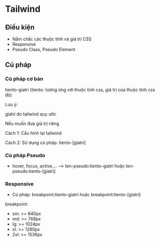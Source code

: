 # Tailwind

## Điều kiện

- Nắm chắc các thuộc tính và giá trị CSS
- Responsive
- Pseudo Class, Pseudo Element

## Cú pháp

### Cú pháp cơ bản

tiento-giatri (tiento: tương ứng với thuộc tính css, giá trị của thuộc tính css đó)

Lưu ý:

giatri do tailwind quy ước

Nếu muốn đưa giá trị riêng

Cách 1: Cấu hình lại tailwind

Cách 2: Sử dụng cú pháp: tiento-[giatri]

### Cú pháp Pseudo

- hover, focus, active,... --> ten-pseudo:tiento-giatri hoặc ten-pseudo:tiento-[giatri]

### Responsive

- Cú pháp: breakpoint:tiento-giatri hoặc breakpoint:tiento-[giatri]

breakpoint:

- sm: >= 640px
- md: >= 768px
- lg: >= 1024px
- xl: >= 1280px
- 2xl: >= 1536px
